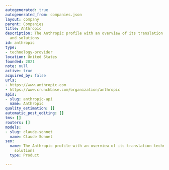 ```yaml
---
autogenerated: true
autogenerated_from: companies.json
layout: company
parent: Companies
title: Anthropic
description: The Anthropic profile with an overview of its translation technologies
  and solutions
id: anthropic
type:
- technology-provider
location: United States
founded: 2021
note: null
active: true
acquired_by: false
urls:
- https://www.anthropic.com
- https://www.crunchbase.com/organization/anthropic
apis:
- slug: anthropic-api
  name: Anthropic
quality_estimation: []
automatic_post_editing: []
tms: []
routers: []
models:
- slug: claude-sonnet
  name: Claude Sonnet
seo:
  name: The Anthropic profile with an overview of its translation technologies and
    solutions
  type: Product

---
```


